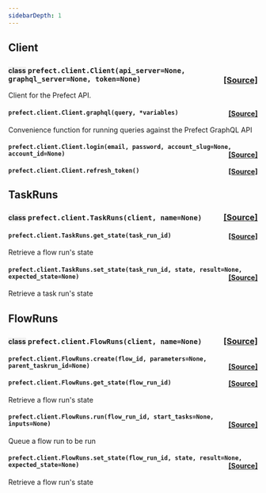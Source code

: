 ```yaml
---
sidebarDepth: 1
---
```


 ## Client

### <span style="background-color:rgba(27,31,35,0.05);font-size:0.85em;">class</span> ```prefect.client.Client(api_server=None, graphql_server=None, token=None)```<span style="float:right;">[[Source]](https://github.com/PrefectHQ/prefect/tree/master/src/prefect/client.py#L15)</span>
Client for the Prefect API.

 ####  ```prefect.client.Client.graphql(query, *variables)```<span style="float:right;">[[Source]](https://github.com/PrefectHQ/prefect/tree/master/src/prefect/client.py#L99)</span>
Convenience function for running queries against the Prefect GraphQL
API

 ####  ```prefect.client.Client.login(email, password, account_slug=None, account_id=None)```<span style="float:right;">[[Source]](https://github.com/PrefectHQ/prefect/tree/master/src/prefect/client.py#L158)</span>


 ####  ```prefect.client.Client.refresh_token()```<span style="float:right;">[[Source]](https://github.com/PrefectHQ/prefect/tree/master/src/prefect/client.py#L178)</span>



 ## TaskRuns

### <span style="background-color:rgba(27,31,35,0.05);font-size:0.85em;">class</span> ```prefect.client.TaskRuns(client, name=None)```<span style="float:right;">[[Source]](https://github.com/PrefectHQ/prefect/tree/master/src/prefect/client.py#L414)</span>


 ####  ```prefect.client.TaskRuns.get_state(task_run_id)```<span style="float:right;">[[Source]](https://github.com/PrefectHQ/prefect/tree/master/src/prefect/client.py#L418)</span>
Retrieve a flow run's state

 ####  ```prefect.client.TaskRuns.set_state(task_run_id, state, result=None, expected_state=None)```<span style="float:right;">[[Source]](https://github.com/PrefectHQ/prefect/tree/master/src/prefect/client.py#L440)</span>
Retrieve a task run's state


 ## FlowRuns

### <span style="background-color:rgba(27,31,35,0.05);font-size:0.85em;">class</span> ```prefect.client.FlowRuns(client, name=None)```<span style="float:right;">[[Source]](https://github.com/PrefectHQ/prefect/tree/master/src/prefect/client.py#L331)</span>


 ####  ```prefect.client.FlowRuns.create(flow_id, parameters=None, parent_taskrun_id=None)```<span style="float:right;">[[Source]](https://github.com/PrefectHQ/prefect/tree/master/src/prefect/client.py#L369)</span>


 ####  ```prefect.client.FlowRuns.get_state(flow_run_id)```<span style="float:right;">[[Source]](https://github.com/PrefectHQ/prefect/tree/master/src/prefect/client.py#L335)</span>
Retrieve a flow run's state

 ####  ```prefect.client.FlowRuns.run(flow_run_id, start_tasks=None, inputs=None)```<span style="float:right;">[[Source]](https://github.com/PrefectHQ/prefect/tree/master/src/prefect/client.py#L377)</span>
Queue a flow run to be run

 ####  ```prefect.client.FlowRuns.set_state(flow_run_id, state, result=None, expected_state=None)```<span style="float:right;">[[Source]](https://github.com/PrefectHQ/prefect/tree/master/src/prefect/client.py#L358)</span>
Retrieve a flow run's state


